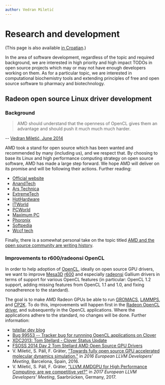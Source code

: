 ```yaml
---
author: Vedran Miletić
---
```


# Research and development

(This page is also available [in Croatian](../hr/istrazivanje-i-razvoj.md).)

In the area of software development, regardless of the topic and required background, we are interested in high priority and high impact TODOs in open source projects which may or may not have enough developers working on them. As for a particular topic, we are interested in computational biochemistry tools and extending principles of free and open source software to pharmacy and biotechnology.

## Radeon open source Linux driver development

### Background

> AMD should understand that the openness of OpenCL gives them an advantage and should push it much much much harder.

-- [Vedran Miletić, June 2014](https://youtu.be/UYnnbsU0BoQ?t=40m54s)

AMD took a stand for open source which has been wanted and recommended by many (including us), and we respect that. By choosing to base its Linux and high performance computing strategy on open source software, AMD has made a large step forward. We hope AMD will deliver on its promise and will be following their actions. Further reading:

- [Official website](https://gpuopen.com/)
- [AnandTech](https://www.anandtech.com/show/9853/amd-gpuopen-linux-open-source)
- [Ars Technica](https://arstechnica.com/information-technology/2015/12/amd-embraces-open-source-to-take-on-nvidias-gameworks/)
- [ExtremeTech](https://www.extremetech.com/gaming/219434-amd-finally-unveils-an-open-source-answer-to-nvidias-gameworks)
- [HotHardware](https://hothardware.com/news/amd-goes-open-source-announces-gpuopen-initiative-new-compiler-and-drivers-for-lunix-and-hpc)
- [ITWorld](https://www.itworld.com/article/3015782/linux/amd-announces-open-source-initiative-gpuopen.html)
- [PCWorld](https://www.pcworld.com/article/3014773/components-graphics/watch-out-gameworks-amds-gpuopen-will-offer-developers-deeper-access-to-its-chips.html)
- [Maximum PC](https://www.maximumpc.com/amd-rtg-summit-gpuopen-and-software/)
- [Phoronix](https://www.phoronix.com/scan.php?page=news_item&px=AMD-GPUOpen)
- [Softpedia](https://news.softpedia.com/news/amd-going-open-source-with-amdgpu-linux-driver-and-gpuopen-tools-497663.shtml)
- [Wccf tech](https://wccftech.com/amds-answer-to-nvidias-gameworks-gpuopen-announced-open-source-tools-graphics-effects-and-libraries/)

Finally, there is a somewhat personal take on the topic titled [AMD and the open source community are writing history](https://nudgedelastic.band/2016/01/amd-and-the-open-source-community-are-writing-history/).

### Improvements to r600/radeonsi OpenCL

In order to help adoption of [OpenCL](https://www.khronos.org/opencl/), ideally on open source GPU drivers, we want to improve [Mesa3D](https://www.mesa3d.org/) [r600](https://dri.freedesktop.org/wiki/R600ToDo/) and especially [radeonsi](https://dri.freedesktop.org/wiki/RadeonsiToDo/) Gallium drivers in terms of support for various OpenCL features (in particular: OpenCL 1.2 support, adding missing features from OpenCL 1.1 and 1.0, and fixing nonadherence to the standard).

The goal is to make AMD Radeon GPUs be able to run [GROMACS](http://www.gromacs.org/), [LAMMPS](https://lammps.sandia.gov/), and [CP2K](https://www.cp2k.org/). To do this, improvements will happen first in the [Radeon OpenCL driver](https://dri.freedesktop.org/wiki/GalliumCompute/), and subsequently in the OpenCL applications. Where the applications adhere to the standard, no changes will be done. Further information:

- [tstellar dev blog](http://www.stellard.net/tom/blog/)
- [Bug 99553 -- Tracker bug for runnning OpenCL applications on Clover](https://bugs.freedesktop.org/show_bug.cgi?id=99553)
- [XDC2013: Tom Stellard - Clover Status Update](https://www.youtube.com/watch?v=UTaRlmsCro4)
- [FSOSS 2014 Day 2 Tom Stellard AMD Open Source GPU Drivers](https://www.youtube.com/watch?v=JZ-EEgXYzUk)
- V. Miletić, S. Páll, F. Gräter, ["Towards fully open source GPU accelerated molecular dynamics simulation."](https://llvm.org/devmtg/2016-03/#lightning6) in *2016 European LLVM Developers' Meeting*, Barcelona, Spain, 2016.
- V. Miletić, S. Páll, F. Gräter, ["LLVM AMDGPU for High Performance Computing: are we competitive yet?"](https://llvm.org/devmtg/2017-03//2017/02/20/accepted-sessions.html#31) in *2017 European LLVM Developers' Meeting*, Saarbrücken, Germany, 2017.
